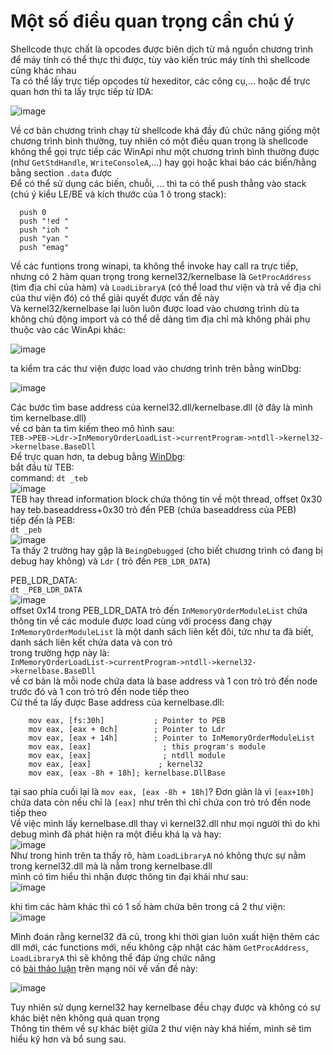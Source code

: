 # Một số điều quan trọng cần chú ý  
Shellcode thực chất là opcodes được biên dịch từ mã nguồn chương trình để máy tính có thể thực thi được, tùy vào kiến trúc máy tính thì shellcode cũng khác nhau  
Ta có thể lấy trực tiếp opcodes từ hexeditor, các công cụ,... hoặc để trực quan hơn thì ta lấy trực tiếp từ IDA:  
  
![image](https://github.com/user-attachments/assets/a38e3448-4fa5-424d-932d-f363030afa97)  
  
Về cơ bản chương trình chạy từ shellcode khá đầy đủ chức năng giống một chương trình bình thường, tuy nhiên có một điều quan trọng là shellcode không thể gọi trực tiếp các WinApi như một chương trình bình thường được (như `GetStdHandle`, `WriteConsoleA`,...) hay gọi hoặc khai báo các biến/hằng bằng section `.data` được  
Để có thể sử dụng các biến, chuỗi, ... thì ta có thể push thẳng vào stack (chú ý kiểu LE/BE và kích thước của 1 ô trong stack):  
```assembly
  push 0
  push "!ed "
  push "ioh "
  push "yan "
  push "emag"
```
Về các funtions trong winapi, ta không thể invoke hay call ra trực tiếp, nhưng có 2 hàm quan trọng trong kernel32/kernelbase là `GetProcAddress` (tìm địa chỉ của hàm) và `LoadLibraryA` (có thể load thư viện và trả về địa chỉ của thư viện đó) có thể giải quyết được vấn đề này  
Và kernel32/kernelbase lại luôn luôn được load vào chương trình dù ta không chủ động import và có thể dễ dàng tìm địa chỉ mà không phải phụ thuộc vào các WinApi khác:  
  
![image](https://github.com/user-attachments/assets/c35d66e4-adef-4f49-a50d-134f54a0c27c)  
  
ta kiểm tra các thư viện được load vào chương trình trên bằng winDbg:  
  
![image](https://github.com/user-attachments/assets/c010e776-e1e1-475e-8feb-c7a233a81cfa)  

Các bước tìm base address của kernel32.dll/kernelbase.dll (ở đây là mình tìm kernelbase.dll)  
về cơ bản ta tìm kiếm theo mô hình sau:  
`TEB->PEB->Ldr->InMemoryOrderLoadList->currentProgram->ntdll->kernel32->kernelbase.BaseDll`  
Để trực quan hơn, ta debug bằng [WinDbg](https://learn.microsoft.com/en-us/windows-hardware/drivers/debuggercmds/):  
bắt đầu từ TEB:  
command: `dt _teb`  
![image](https://github.com/user-attachments/assets/dec57a80-471a-4273-bc58-8f1fc1895498)  
TEB hay thread information block chứa thông tin về một thread, offset 0x30 hay teb.baseaddress+0x30 trỏ đến PEB (chứa baseaddress của PEB)  
tiếp đến là PEB:  
`dt _peb`  
![image](https://github.com/user-attachments/assets/05a9b5f3-891f-487b-b391-7597d1bd557b)  
Ta thấy 2 trường hay gặp là `BeingDebugged` (cho biết chương trình có đang bị debug hay không) và `Ldr` ( trỏ đến `PEB_LDR_DATA`)  

PEB_LDR_DATA:  
`dt _PEB_LDR_DATA`  
![image](https://github.com/user-attachments/assets/e6aad492-5a75-48db-a4de-0b6faa44e44d)  
offset 0x14 trong PEB_LDR_DATA trỏ đến `InMemoryOrderModuleList` chứa thông tin về các module được load cùng với process đang chạy  
`InMemoryOrderModuleList` là một danh sách liên kết đôi, tức như ta đã biết, danh sách liên kết chứa data và con trỏ  
trong trường hợp này là:  
`InMemoryOrderLoadList->currentProgram->ntdll->kernel32->kernelbase.BaseDll`  
về cơ bản là mỗi node chứa data là base address và 1 con trỏ trỏ đến node trước đó và 1 con trỏ trỏ đến node tiếp theo  
Cứ thế ta lấy được Base address của kernelbase.dll:  
```assembly
	mov eax, [fs:30h]		    ; Pointer to PEB 
	mov eax, [eax + 0ch]		; Pointer to Ldr
	mov eax, [eax + 14h]		; Pointer to InMemoryOrderModuleList
	mov eax, [eax]				  ; this program's module
	mov eax, [eax]				  ; ntdll module
	mov eax, [eax]				 ; kernel32
	mov eax, [eax -8h + 18h]; kernelbase.DllBase
```
tại sao phía cuối lại là `mov eax, [eax -8h + 18h]`? Đơn giản là vì `[eax+10h]` chứa data còn nếu chỉ là `[eax]` như trên thì chỉ chứa con trỏ trỏ đến node tiếp theo  
Về việc mình lấy kernelbase.dll thay vì kernel32.dll như mọi người thì do khi debug mình đã phát hiện ra một điều khá lạ và hay:  
![image](https://github.com/user-attachments/assets/408804fa-be79-430d-8391-d3053ec4de92)  
Như trong hình trên ta thấy rõ, hàm `LoadLibraryA` nó không thực sự nằm trong kernel32.dll mà là nằm trong kernelbase.dll  
mình có tìm hiểu thì nhận được thông tin đại khái như sau:  
![image](https://github.com/user-attachments/assets/6cfb69d4-7266-4ed8-879a-13869ed50630)  
  
khi tìm các hàm khác thì có 1 số hàm chứa bên trong cả 2 thư viện:  
![image](https://github.com/user-attachments/assets/c36ee549-3451-4544-9dc7-20ea910398f3)  
  
Mình đoán rằng kernel32 đã cũ, trong khi thời gian luôn xuất hiện thêm các dll mới, các functions mới, nếu không cập nhật các hàm `GetProcAddress`, `LoadLibraryA` thì sẽ không thể đáp ứng chức năng  
có [bài thảo luận](https://www.unknowncheats.me/forum/general-programming-and-reversing/220491-differences-kernel32-dll-kernelbase-dll.html) trên mạng nói về vấn đề này:  
  
![image](https://github.com/user-attachments/assets/4d9b466f-1317-4b01-883e-b333a5ba4ef7)  
  
Tuy nhiên sử dụng kernel32 hay kernelbase đều chạy được và không có sự khác biệt nên không quá quan trọng  
Thông tin thêm về sự khác biệt giữa 2 thư viện này khá hiếm, mình sẽ tìm hiểu kỹ hơn và bổ sung sau.  
